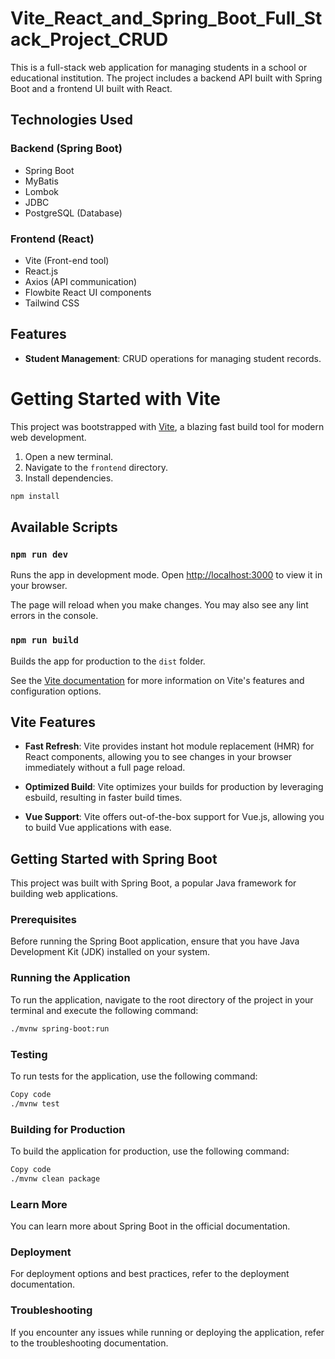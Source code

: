 # Vite_React_and_Spring_Boot_Full_Stack_Project_CRUD

This is a full-stack web application for managing students in a school or educational institution. The project includes a backend API built with Spring Boot and a frontend UI built with React.

## Technologies Used

### Backend (Spring Boot)
- Spring Boot
- MyBatis
- Lombok
- JDBC
- PostgreSQL (Database)

### Frontend (React)
- Vite (Front-end tool)
- React.js
- Axios (API communication)
- Flowbite React UI components
- Tailwind CSS

## Features

- **Student Management**: CRUD operations for managing student records.


# Getting Started with Vite

This project was bootstrapped with [Vite](https://vitejs.dev/), a blazing fast build tool for modern web development.

1. Open a new terminal.
2. Navigate to the `frontend` directory.
3. Install dependencies.

```bash
npm install
```
## Available Scripts

### `npm run dev`

Runs the app in development mode. Open [http://localhost:3000](http://localhost:3000) to view it in your browser.

The page will reload when you make changes. You may also see any lint errors in the console.

### `npm run build`

Builds the app for production to the `dist` folder.

See the [Vite documentation](https://vitejs.dev/guide/) for more information on Vite's features and configuration options.

## Vite Features

- **Fast Refresh**: Vite provides instant hot module replacement (HMR) for React components, allowing you to see changes in your browser immediately without a full page reload.

- **Optimized Build**: Vite optimizes your builds for production by leveraging esbuild, resulting in faster build times.

- **Vue Support**: Vite offers out-of-the-box support for Vue.js, allowing you to build Vue applications with ease.

## Getting Started with Spring Boot

This project was built with Spring Boot, a popular Java framework for building web applications.

### Prerequisites

Before running the Spring Boot application, ensure that you have Java Development Kit (JDK) installed on your system.

### Running the Application

To run the application, navigate to the root directory of the project in your terminal and execute the following command:

```bash
./mvnw spring-boot:run
```
### Testing

To run tests for the application, use the following command:

```bash
Copy code
./mvnw test
```
### Building for Production

To build the application for production, use the following command:

```bash
Copy code
./mvnw clean package
```

### Learn More
You can learn more about Spring Boot in the official documentation.

### Deployment
For deployment options and best practices, refer to the deployment documentation.

### Troubleshooting
If you encounter any issues while running or deploying the application, refer to the troubleshooting documentation.



